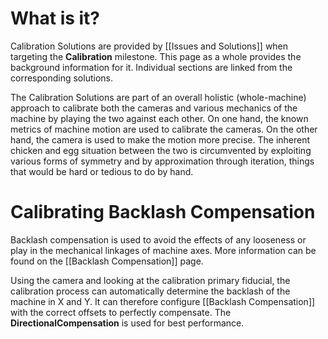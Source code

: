 # What is it?

Calibration Solutions are provided by [[Issues and Solutions]] when targeting the **Calibration** milestone. This page as a whole provides the background information for it. Individual sections are linked from the corresponding solutions.  

The Calibration Solutions are part of an overall holistic (whole-machine) approach to calibrate both the cameras and various mechanics of the machine by playing the two against each other. On one hand, the known metrics of machine motion are used to calibrate the cameras. On the other hand, the camera is used to make the motion more precise. The inherent chicken and egg situation between the two is circumvented by exploiting various forms of symmetry and by approximation through iteration, things that would be hard or tedious to do by hand. 

# Calibrating Backlash Compensation

Backlash compensation is used to avoid the effects of any looseness or play in the mechanical linkages of machine axes. More information can be found on the [[Backlash Compensation]] page. 

Using the camera and looking at the calibration primary fiducial, the calibration process can automatically determine the backlash of the machine in X and Y. It can therefore configure [[Backlash Compensation]] with the correct offsets to perfectly compensate. The **DirectionalCompensation** is used for best performance. 

